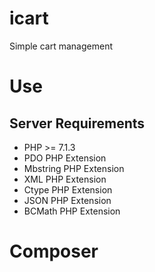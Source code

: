 # icart
Simple cart management

# Use

## Server Requirements

* PHP >= 7.1.3
* PDO PHP Extension
* Mbstring PHP Extension
* XML PHP Extension
* Ctype PHP Extension
* JSON PHP Extension
* BCMath PHP Extension

# Composer
